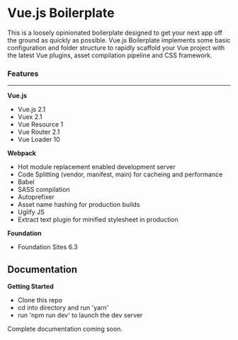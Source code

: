 # Vue.js Boilerplate
This is a loosely opinionated boilerplate designed to get your next app off the ground as quickly as possible. Vue.js Boilerplate implements some basic configuration and folder structure to rapidly scaffold your Vue project with the latest Vue plugins, asset compilation pipeline and CSS framework.

### Features
---
**Vue.js**
+ Vue.js 2.1
+ Vuex 2.1
+ Vue Resource 1
+ Vue Router 2.1
+ Vue Loader 10


**Webpack**
+ Hot module replacement enabled development server
+ Code Splitting (vendor, manifest, main) for cacheing and performance
+ Babel
+ SASS compilation
+ Autoprefixer
+ Asset name hashing for production builds
+ Uglify JS
+ Extract text plugin for minified stylesheet in production


**Foundation**
+ Foundation Sites 6.3

## Documentation

**Getting Started**
+ Clone this repo
+ cd into directory and run 'yarn'
+ run 'npm run dev' to launch the dev server

Complete documentation coming soon.

